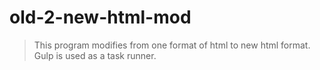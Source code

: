 # old-2-new-html-mod
> This program modifies from one format of html to new html format. Gulp is used as a task runner. 
